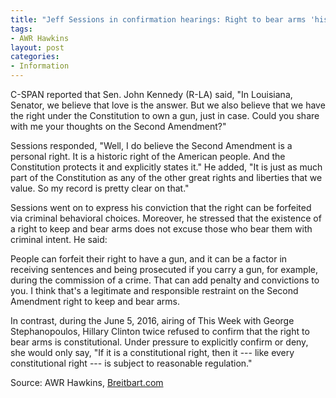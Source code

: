 ```yaml
---
title: "Jeff Sessions in confirmation hearings: Right to bear arms 'historic,' Constitutionally protected"
tags:
- AWR Hawkins
layout: post
categories:
- Information
---
```


C-SPAN reported that Sen. John Kennedy (R-LA) said, "In Louisiana, Senator, we believe that love is the answer. But we also believe that we have the right under the Constitution to own a gun, just in case. Could you share with me your thoughts on the Second Amendment?"

Sessions responded, "Well, I do believe the Second Amendment is a personal right. It is a historic right of the American people. And the Constitution protects it and explicitly states it." He added, "It is just as much part of the Constitution as any of the other great rights and liberties that we value. So my record is pretty clear on that."

Sessions went on to express his conviction that the right can be forfeited via criminal behavioral choices. Moreover, he stressed that the existence of a right to keep and bear arms does not excuse those who bear them with criminal intent. He said:

People can forfeit their right to have a gun, and it can be a factor in receiving sentences and being prosecuted if you carry a gun, for example, during the commission of a crime. That can add penalty and convictions to you. I think that's a legitimate and responsible restraint on the Second Amendment right to keep and bear arms.

In contrast, during the June 5, 2016, airing of This Week with George Stephanopoulos, Hillary Clinton twice refused to confirm that the right to bear arms is constitutional. Under pressure to explicitly confirm or deny, she would only say, "If it is a constitutional right, then it --- like every constitutional right --- is subject to reasonable regulation."

Source: AWR Hawkins, [Breitbart.com](https://www.breitbart.com/politics/2017/01/11/jeff-sessions-confirmation-hearings-right-bear-arms-historic-constitutionally-proctected/)

